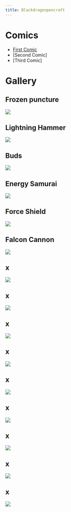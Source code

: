 ```yaml
---
title: Blackdragonpencraft
---
```


# Comics
- [First Comic](https://maburke.github.io/Blackdragonpencraft/Comic1)
- [Second Comic]
- [Third Comic]

# Gallery


## Frozen puncture
![](https://github.com/Maburke/Blackdragonpencraft/blob/master/Bdpc_images/img1.jpg?raw=true)

## Lightning Hammer
![](https://github.com/Maburke/Blackdragonpencraft/blob/master/Bdpc_images/img2.jpg?raw=true)

## Buds
![](https://github.com/Maburke/Blackdragonpencraft/blob/master/Bdpc_images/img3.jpg?raw=true)

## Energy Samurai
![](https://github.com/Maburke/Blackdragonpencraft/blob/master/Bdpc_images/img4.jpg?raw=true)

## Force Shield
![](https://github.com/Maburke/Blackdragonpencraft/blob/master/Bdpc_images/img5.jpg?raw=true)

## Falcon Cannon
![](https://github.com/Maburke/Blackdragonpencraft/blob/master/Bdpc_images/img6.jpg?raw=true)

## x
![](https://github.com/Maburke/Blackdragonpencraft/blob/master/Bdpc_images/img7.jpg?raw=true)

## x
![](https://github.com/Maburke/Blackdragonpencraft/blob/master/Bdpc_images/img8.jpg?raw=true)

## x
![](https://github.com/Maburke/Blackdragonpencraft/blob/master/Bdpc_images/img9.jpg?raw=true)

## x
![](https://github.com/Maburke/Blackdragonpencraft/blob/master/Bdpc_images/img10.jpg?raw=true)

## x
![](https://github.com/Maburke/Blackdragonpencraft/blob/master/Bdpc_images/img11.jpg?raw=true)

## x
![](https://github.com/Maburke/Blackdragonpencraft/blob/master/Bdpc_images/img12.jpg?raw=true)

## x
![](https://github.com/Maburke/Blackdragonpencraft/blob/master/Bdpc_images/img13.jpg?raw=true)

## x
![](https://github.com/Maburke/Blackdragonpencraft/blob/master/Bdpc_images/img14.jpg?raw=true)

## x
![](https://github.com/Maburke/Blackdragonpencraft/blob/master/Bdpc_images/img15.jpg?raw=true)
